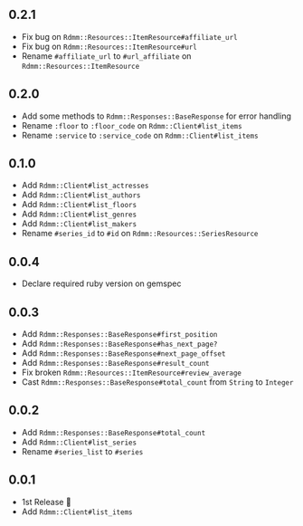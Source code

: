 ## 0.2.1

- Fix bug on `Rdmm::Resources::ItemResource#affiliate_url`
- Fix bug on `Rdmm::Resources::ItemResource#url`
- Rename `#affiliate_url` to `#url_affiliate` on `Rdmm::Resources::ItemResource`

## 0.2.0

- Add some methods to `Rdmm::Responses::BaseResponse` for error handling
- Rename `:floor` to `:floor_code` on `Rdmm::Client#list_items`
- Rename `:service` to `:service_code` on `Rdmm::Client#list_items`

## 0.1.0

- Add `Rdmm::Client#list_actresses`
- Add `Rdmm::Client#list_authors`
- Add `Rdmm::Client#list_floors`
- Add `Rdmm::Client#list_genres`
- Add `Rdmm::Client#list_makers`
- Rename `#series_id` to `#id` on `Rdmm::Resources::SeriesResource`

## 0.0.4

- Declare required ruby version on gemspec

## 0.0.3

- Add `Rdmm::Responses::BaseResponse#first_position`
- Add `Rdmm::Responses::BaseResponse#has_next_page?`
- Add `Rdmm::Responses::BaseResponse#next_page_offset`
- Add `Rdmm::Responses::BaseResponse#result_count`
- Fix broken `Rdmm::Resources::ItemResource#review_average`
- Cast `Rdmm::Responses::BaseResponse#total_count` from `String` to `Integer`

## 0.0.2

- Add `Rdmm::Responses::BaseResponse#total_count`
- Add `Rdmm::Client#list_series`
- Rename `#series_list` to `#series`

## 0.0.1

- 1st Release :tada:
- Add `Rdmm::Client#list_items`
